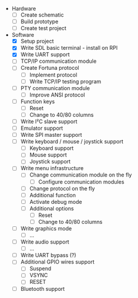 - Hardware
  - [ ] Create schematic
  - [ ] Build prototype
  - [ ] Create test project
- Software
  - [x] Setup project
  - [x] Write SDL basic terminal - install on RPI
  - [x] Write UART support
  - [ ] TCP/IP communication module
  - [ ] Create Fortuna protocol
    - [ ] Implement protocol
    - [ ] Write TCP/IP testing program
  - [ ] PTY communication module
    - [ ] Improve ANSI protocol
  - [ ] Function keys
    - [ ] Reset
    - [ ] Change to 40/80 columns
  - [ ] Write I²C slave support
  - [ ] Emulator support
  - [ ] Write SPI master support
  - [ ] Write keyboard / mouse / joystick support
    - [ ] Keyboard support
    - [ ] Mouse support
    - [ ] Joystick support
  - [ ] Write menu infrastructure
    - [ ] Change communication module on the fly
      - [ ] Configure communication modules
    - [ ] Change protocol on the fly
    - [ ] Additional function
    - [ ] Activate debug mode
    - [ ] Additional options
      - [ ] Reset
      - [ ] Change to 40/80 columns
  - [ ] Write graphics mode
    - [ ] ...
  - [ ] Write audio support
    - [ ] ...
  - [ ] Write UART bypass (?)
  - [ ] Additional GPIO wires support
    - [ ] Suspend
    - [ ] VSYNC
    - [ ] RESET
  - [ ] Bluetooth support